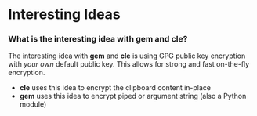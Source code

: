 # Interesting Ideas

### What is the interesting idea with gem and cle?

The interesting idea with **gem** and **cle** is using GPG public key encryption with *your own* default public key. This allows for strong and fast on-the-fly encryption. 

- **cle** uses this idea to encrypt the clipboard content in-place
- **gem** uses this idea to encrypt piped or argument string (also a Python module)